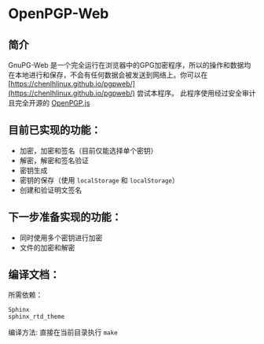 # OpenPGP-Web

## 简介
GnuPG-Web 是一个完全运行在浏览器中的GPG加密程序，所以的操作和数据均在本地进行和保存，不会有任何数据会被发送到网络上。你可以在 [https://chenlhlinux.github.io/pgpweb/](https://chenlhlinux.github.io/pgpweb/) 尝试本程序。
此程序使用经过安全审计且完全开源的 [OpenPGP.js](https://github.com/openpgpjs/openpgpjs/)

## 目前已实现的功能：
* 加密，加密和签名（目前仅能选择单个密钥）
* 解密，解密和签名验证
* 密钥生成
* 密钥的保存（使用 `localStorage` 和 `localStorage`）
* 创建和验证明文签名

## 下一步准备实现的功能：
* 同时使用多个密钥进行加密
* 文件的加密和解密

## 编译文档：
所需依赖：
```
Sphinx
sphinx_rtd_theme
```
编译方法:
直接在当前目录执行 `make`